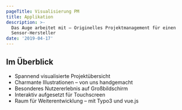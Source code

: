 ```yaml
---
pageTitle: Visualisierung PM
title: Applikation
description: >-
  Das Auge arbeitet mit – Originelles Projektmanagement für einen
  Sensor-Hersteller
date: '2019-04-17'
---
```

## Im Überblick

* Spannend visualisierte Projektübersicht 
* Charmante Illustrationen – von uns handgemacht 
* Besonderes Nutzererlebnis auf Großbildschirm
* Interaktiv aufgesetzt für Touchscreen
* Raum für Weiterentwicklung – mit Typo3 und vue.js
